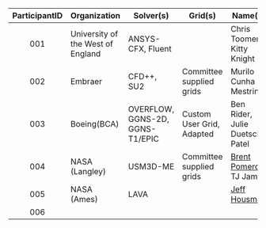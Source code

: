 | ParticipantID | Organization                      | Solver(s)         | Grid(s)                   | Name(s)
|:-------------:| --------------------------------- | ----------------- | ------------------------- | -----------------------------
| 001           | University of the West of England | ANSYS-CFX, Fluent |                           | Chris Toomer, Kitty Knight
| 002           | Embraer                           | CFD++, SU2        | Committee supplied grids  | Murilo Cunha Mestriner 
| 003           | Boeing(BCA)         | OVERFLOW, GGNS-2D, GGNS-T1/EPIC | Custom User Grid, Adapted | Ben Rider, Julie Duetsch-Patel
| 004           | NASA (Langley)                    | USM3D-ME          | Committee supplied grids  | [Brent Pomeroy](mailto:brent.w.pomeroy@nasa.gov), TJ Jamal
| 005           | NASA (Ames)                       | LAVA              |                           | [Jeff Housman](mailto:jeffrey.a.housman@nasa.gov)
| 006           |                                   |                   |                           |
